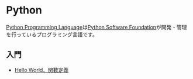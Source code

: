 # Python

[Python Programming Language](https://www.python.org/)は[Python Software Foundation](https://www.python.org/psf-landing/)が開発・管理を行っているプログラミング言語です。

## 入門
- [Hello World、関数定義](helloworld-def.md)
